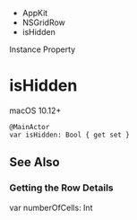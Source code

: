 

- AppKit
- NSGridRow
-  isHidden 

Instance Property

# isHidden

macOS 10.12+

``` source
@MainActor
var isHidden: Bool { get set }
```

## See Also

### Getting the Row Details

var numberOfCells: Int

